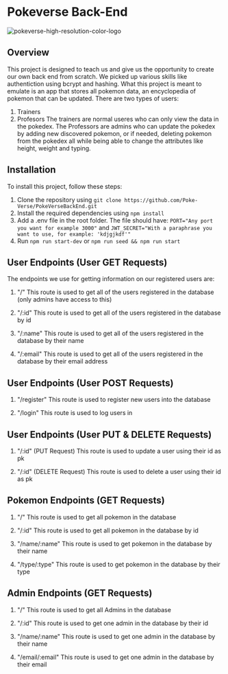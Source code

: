 # Pokeverse Back-End
![pokeverse-high-resolution-color-logo](https://user-images.githubusercontent.com/80741556/222516797-c0cdca29-3bb2-4ac9-a103-478f7285f918.png)


## Overview

This project is designed to teach us and give us the opportunity to create our own back end from scratch. We picked up various skills like authentiction using bcrypt and hashing. 
What this project is meant to emulate is an app that stores all pokemon data, an encyclopedia of pokemon that can be updated. There are two types of users:
1. Trainers
2. Profesors
The trainers are normal useres who can only view the data in the pokedex.
The Professors are admins who can update the pokedex by adding new discovered pokemon, or if needed, deleting pokemon from the pokedex all while being able to change the attributes like height, weight and typing.


## Installation

To install this project, follow these steps:

1. Clone the repository using `git clone https://github.com/Poke-Verse/PokeVerseBackEnd.git`
2. Install the required dependencies using `npm install`
3. Add a .env file in the root folder. The file should have: ```PORT="Any port you want for example 3000"``` and ```JWT_SECRET="With a paraphrase you want to use, for example: 'kdjgjkdf'"```
4. Run ```npm run start-dev``` or ```npm run seed && npm run start```

## User Endpoints (User GET Requests)

The endpoints we use for getting information on our registered users are:

1. "/"
This route is used to get all of the users registered in the database (only admins have access to this)

2. "/:id"
This route is used to get all of the users registered in the database by id

3. "/:name"
This route is used to get all of the users registered in the database by their name

4. "/:email"
This route is used to get all of the users registered in the database by their email address

## User Endpoints (User POST Requests)

1. "/register"
This route is used to register new users into the database

2. "/login"
This route is used to log users in

## User Endpoints (User PUT & DELETE Requests)

1. "/:id" (PUT Request)
This route is used to update a user using their id as pk

2. "/:id" (DELETE Request)
This route is used to delete a user using their id as pk

## Pokemon Endpoints (GET Requests)

1. "/"
This route is used to get all pokemon in the database

2. "/:id"
This route is used to get all pokemon in the database by id

3. "/name/:name"
This route is used to get pokemon in the database by their name

4. "/type/:type"
This route is used to get pokemon in the database by their type

## Admin Endpoints (GET Requests)

1. "/"
This route is used to get all Admins in the database

2. "/:id"
This route is used to get one admin in the database by their id

3. "/name/:name"
This route is used to get one admin in the database by their name

4. "/email/:email"
This route is used to get one admin in the database by their email



